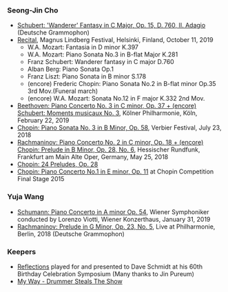 
### Seong-Jin Cho
- [Schubert: 'Wanderer' Fantasy in C Major, Op. 15, D. 760, II. Adagio](https://youtu.be/CqRv__QKJ68) (Deutsche Grammophon)
- [Recital](https://youtu.be/MP-FHZLP-dA), Magnus Lindberg Festival, Helsinki, Finland, October 11, 2019
  - W.A. Mozart: Fantasia in D minor K.397
  - W.A. Mozart: Piano Sonata No.3 in B-flat Major K.281
  - Franz Schubert: Wanderer fantasy in C major D.760
  - Alban Berg: Piano Sonata Op.1
  - Franz Liszt: Piano Sonata in B minor S.178
  - (encore) Frederic Chopin: Piano Sonata No.2 in B-flat minor Op.35 3rd Mov.(Funeral march)
  - (encore) W.A. Mozart: Sonata No.12 in F major K.332  2nd Mov.
- [Beethoven: Piano Concerto No. 3 in C minor, Op. 37 + (encore) Schubert: Moments musicaux No. 3](https://youtu.be/F79iU5WAU-8), Kölner Philharmonie, Köln, February 22, 2019
- [Chopin: Piano Sonata No. 3 in B Minor, Op. 58](https://youtu.be/l1uOYMei7Uo), Verbier Festival, July 23, 2018
- [Rachmaninov: Piano Concerto No. 2 in C minor, Op. 18 + (encore) Chopin: Prelude in B Minor, Op. 28, No. 6](https://youtu.be/fr976_FAFs4), Hessischer Rundfunk, Frankfurt am Main Alte Oper, Germany, May 25, 2018
- [Chopin: 24 Preludes, Op. 28](https://youtu.be/QWFR9joxbpc)
- [Chopin: Piano Concerto No.1 in E minor, Op. 11](https://youtu.be/614oSsDS734) at Chopin Competition Final Stage 2015


### Yuja Wang
- [Schumann: Piano Concerto in A minor Op. 54](https://youtu.be/fWDrJT0s1s8), Wiener Symphoniker conducted by Lorenzo Viotti, Wiener Konzerthaus, January 31, 2019
- [Rachmaninov: Prelude in G Minor, Op. 23, No. 5](https://youtu.be/GhBXx-2PadM), Live at Philharmonie, Berlin, 2018 (Deutsche Grammophon)

### Keepers
- [Reflections](https://youtu.be/xW_D5HHkJnI) played for and presented to Dave Schmidt at his 60th Birthday Celebration Symposium (Many thanks to Jin Pureum)
- [My Way - Drummer Steals The Show](https://youtu.be/a9kPfelTEds)

